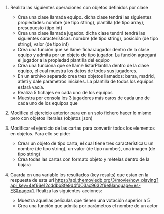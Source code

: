 1. Realiza las siguientes operaciones con objetos definidos por clase
	- Crea una clase llamada equipo. dicha clase tendrá las siguientes propiedades: nombre (de tipo string), plantilla (de tipo array), presupuesto (tipo int)
    - Crea una clase llamada jugador. dicha clase tendrá tendrá las siguientes características: nombre (de tipo string), posición (de tipo string), valor (de tipo int)
    - Crea una función que se llame ficharJugador dentro de la clase equipo y admita por un objeto de tipo jugador. La función agregará el jugador a la propiedad plantilla del equipo
	- Crea una funciona que se llame listarPlantilla dentro de la clase equipo, el cual muestra los datos de todos sus jugadores.
	- En un archivo separado crea tres objetos llamados: barsa, madrid, atleti y dale parámetros iniciales. La plantilla de todos los equipos estará vacía.
	- Realiza 5 fichajes en cada uno de los equipos
	- Muestra por consola los 3 jugadores más caros de cada uno de cada uno de los equipos que 

2. Modifica el ejercicio anterior para en un solo fichero hacer lo mismo pero con objetos literales (objetos json)

3. Modificar el ejercicio de las cartas para convertir todos los elementos en objetos. Para ello se pide: 
   - Crear un objeto de tipo carta, el cual tiene tres características: un nombre (de tipo string), un valor (de tipo number), una imagen (de tipo string)
   - Crea todas las cartas con formato objeto y mételas dentro de la bajara
  
4. Guarda en una variable los resultados (key results) que estan en la respuesta de esta url https://api.themoviedb.org/3/movie/now_playing?api_key=4ef66e12cddbb8fe9d4fd03ac9632f6e&language=es-ES&page=1. Realiza las siguientes acciones: 

   - Muestra aquellas películas que tienen una votación superior a 5
   - Crea una función que admita por parámetros el nombre de un actor


